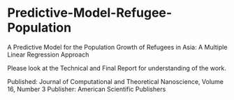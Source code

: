 # Predictive-Model-Refugee-Population
A Predictive Model for the Population Growth of Refugees in Asia: A Multiple Linear Regression Approach 

Please look at the Technical and Final Report for understanding of the work. 

Published: Journal of Computational and Theoretical Nanoscience, Volume 16, Number 3 
Publisher: American Scientific Publishers
